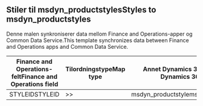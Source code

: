 ## <a name="styles-to-msdyn_productstyles"></a><span data-ttu-id="80e3c-101">Stiler til msdyn_productstyles</span><span class="sxs-lookup"><span data-stu-id="80e3c-101">Styles to msdyn_productstyles</span></span>

<span data-ttu-id="80e3c-102">Denne malen synkroniserer data mellom Finance and Operations-apper og Common Data Service.</span><span class="sxs-lookup"><span data-stu-id="80e3c-102">This template synchronizes data between Finance and Operations apps and Common Data Service.</span></span>

<span data-ttu-id="80e3c-103">Finance and Operations-felt</span><span class="sxs-lookup"><span data-stu-id="80e3c-103">Finance and Operations field</span></span> | <span data-ttu-id="80e3c-104">Tilordningstype</span><span class="sxs-lookup"><span data-stu-id="80e3c-104">Map type</span></span> | <span data-ttu-id="80e3c-105">Annet Dynamics 365-felt</span><span class="sxs-lookup"><span data-stu-id="80e3c-105">Other Dynamics 365 field</span></span> | <span data-ttu-id="80e3c-106">Standardverdi</span><span class="sxs-lookup"><span data-stu-id="80e3c-106">Default value</span></span>
---|---|---|---
<span data-ttu-id="80e3c-107">STYLEID</span><span class="sxs-lookup"><span data-stu-id="80e3c-107">STYLEID</span></span> | >> | <span data-ttu-id="80e3c-108">msdyn_productstyle</span><span class="sxs-lookup"><span data-stu-id="80e3c-108">msdyn_productstyle</span></span> | 
